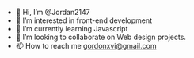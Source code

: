 - 👋 Hi, I’m @Jordan2147
- 👀 I’m interested in front-end development
- 🌱 I’m currently learning Javascript
- 💞️ I’m looking to collaborate on Web design projects.
- 📫 How to reach me gordonxvi@gmail.com

<!---
Jordan2147/Jordan2147 is a ✨ special ✨ repository because its `README.md` (this file) appears on your GitHub profile.
You can click the Preview link to take a look at your changes.
--->
